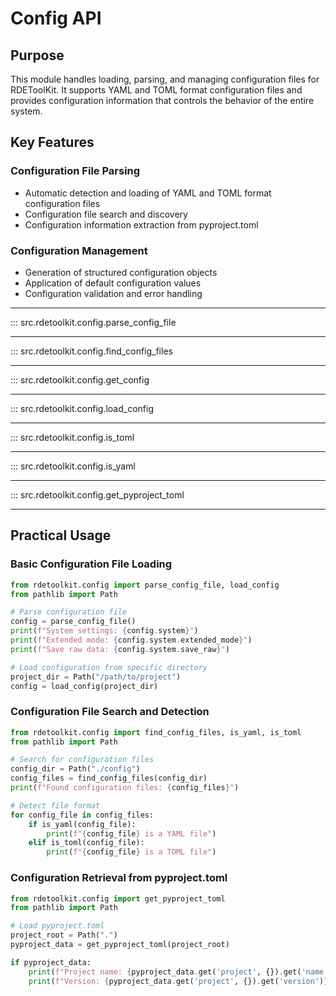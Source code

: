 # Config API

## Purpose

This module handles loading, parsing, and managing configuration files for RDEToolKit. It supports YAML and TOML format configuration files and provides configuration information that controls the behavior of the entire system.

## Key Features

### Configuration File Parsing
- Automatic detection and loading of YAML and TOML format configuration files
- Configuration file search and discovery
- Configuration information extraction from pyproject.toml

### Configuration Management
- Generation of structured configuration objects
- Application of default configuration values
- Configuration validation and error handling

---

::: src.rdetoolkit.config.parse_config_file

---

::: src.rdetoolkit.config.find_config_files

---

::: src.rdetoolkit.config.get_config

---

::: src.rdetoolkit.config.load_config

---

::: src.rdetoolkit.config.is_toml

---

::: src.rdetoolkit.config.is_yaml

---

::: src.rdetoolkit.config.get_pyproject_toml

---

## Practical Usage

### Basic Configuration File Loading

```python title="basic_config.py"
from rdetoolkit.config import parse_config_file, load_config
from pathlib import Path

# Parse configuration file
config = parse_config_file()
print(f"System settings: {config.system}")
print(f"Extended mode: {config.system.extended_mode}")
print(f"Save raw data: {config.system.save_raw}")

# Load configuration from specific directory
project_dir = Path("/path/to/project")
config = load_config(project_dir)
```

### Configuration File Search and Detection

```python title="config_detection.py"
from rdetoolkit.config import find_config_files, is_yaml, is_toml
from pathlib import Path

# Search for configuration files
config_dir = Path("./config")
config_files = find_config_files(config_dir)
print(f"Found configuration files: {config_files}")

# Detect file format
for config_file in config_files:
    if is_yaml(config_file):
        print(f"{config_file} is a YAML file")
    elif is_toml(config_file):
        print(f"{config_file} is a TOML file")
```

### Configuration Retrieval from pyproject.toml

```python title="pyproject_config.py"
from rdetoolkit.config import get_pyproject_toml
from pathlib import Path

# Load pyproject.toml
project_root = Path(".")
pyproject_data = get_pyproject_toml(project_root)

if pyproject_data:
    print(f"Project name: {pyproject_data.get('project', {}).get('name')}")
    print(f"Version: {pyproject_data.get('project', {}).get('version')}")
```
